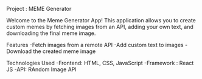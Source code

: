 Project : MEME Generator

Welcome to the Meme Generator App! This application allows you to create custom memes by fetching images from an API, adding your own text, and downloading the final meme image.

Features
-Fetch images from a remote API
-Add custom text to images
-Download the created meme image

Technologies Used
-Frontend: HTML, CSS, JavaScript
-Framework : React JS
-API: RAndom Image API
